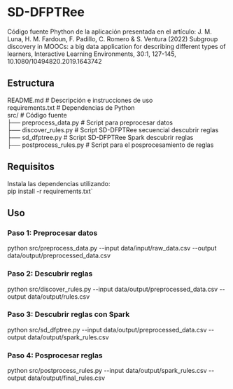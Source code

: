 # SD-DFPTRee
Código fuente Phython de la aplicación presentada en el artículo: J. M. Luna, H. M. Fardoun, F. Padillo, C. Romero &amp; S. Ventura (2022) Subgroup discovery in MOOCs: a big data application for describing different types of learners, Interactive Learning Environments, 30:1, 127-145, 10.1080/10494820.2019.1643742

## Estructura
 README.md                  # Descripción e instrucciones de uso  
 requirements.txt           # Dependencias de Python  
 src/                       # Código fuente  
 ├── preprocess_data.py     # Script para preprocesar datos  
 ├── discover_rules.py      # Script SD-DFPTRee secuencial descubrir reglas  
 ├── sd_dfptree.py          # Script SD-DFPTRee Spark descubrir reglas  
 ├── postprocess_rules.py   # Script para el posprocesamiento de reglas  

## Requisitos
Instala las dependencias utilizando:  
pip install -r requirements.txt`

## Uso

### Paso 1: Preprocesar datos

python src/preprocess_data.py --input data/input/raw_data.csv --output data/output/preprocessed_data.csv


### Paso 2: Descubrir reglas

python src/discover_rules.py --input data/output/preprocessed_data.csv --output data/output/rules.csv


### Paso 3: Descubrir reglas con Spark

python src/sd_dfptree.py --input data/output/preprocessed_data.csv --output data/output/spark_rules.csv


### Paso 4: Posprocesar reglas

python src/postprocess_rules.py --input data/output/spark_rules.csv --output data/output/final_rules.csv


